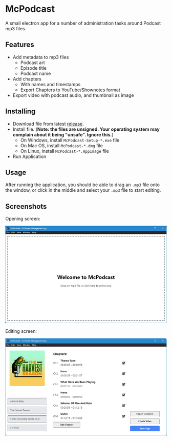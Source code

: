 # McPodcast

A small electron app for a number of administration tasks around Podcast mp3 files.

## Features

- Add metadata to mp3 files
  - Podcast art
  - Episode title
  - Podcast name
- Add chapters
  - With names and timestamps
  - Export Chapters to YouTube/Shownotes format
- Export video with podcast audio, and thumbnail as image

## Installing

- Download file from latest [release](https://github.com/McInkay/McPodcast/releases).
- Install file. (**Note: the files are unsigned. Your operating system may complain about it being "unsafe". Ignore this.**)
  - On Windows, install `McPodcast-Setup-*.exe` file
  - On Mac OS, install `McPodcast-*.dmg` file
  - On Linux, install `McPodcast-*.AppImage` file
- Run Application

## Usage

After running the application, you should be able to drag an `.mp3` file onto the window, or click in the middle and select your `.mp3` file to start editing.

## Screenshots

Opening screen:

![Initial screenshot](/src/images/initial.png)

Editing screen:

![Editing screen screenshot](/src/images/editing.png)

